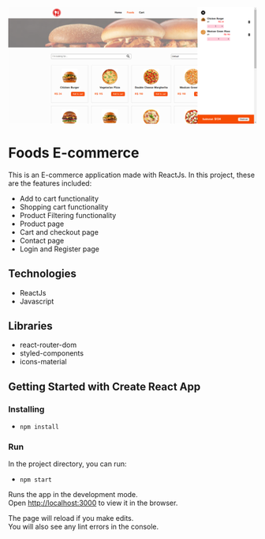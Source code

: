 ![Logo of the project](https://github.com/eduardorocham/food-ecommerce/blob/main/src/assets/readme/application.png)

# Foods E-commerce

This is an E-commerce application made with ReactJs. In this project, these are the features included:
* Add to cart functionality
* Shopping cart functionality
* Product Filtering functionality
* Product page
* Cart and checkout page
* Contact page
* Login and Register page

## Technologies
* ReactJs 
* Javascript

## Libraries
* react-router-dom
* styled-components
* icons-material

## Getting Started with Create React App

### Installing

* `npm install`

### Run

In the project directory, you can run:

* `npm start`

Runs the app in the development mode.\
Open [http://localhost:3000](http://localhost:3000) to view it in the browser.

The page will reload if you make edits.\
You will also see any lint errors in the console.
